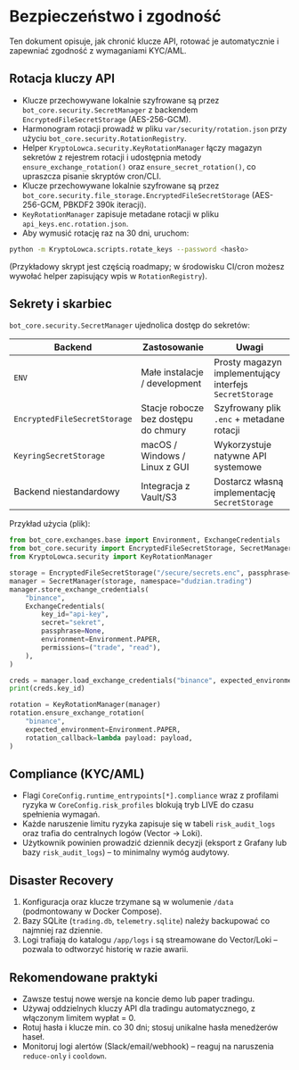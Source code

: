 # Bezpieczeństwo i zgodność

Ten dokument opisuje, jak chronić klucze API, rotować je automatycznie i zapewniać zgodność z wymaganiami KYC/AML.

## Rotacja kluczy API

- Klucze przechowywane lokalnie szyfrowane są przez `bot_core.security.SecretManager` z backendem `EncryptedFileSecretStorage` (AES-256-GCM).
- Harmonogram rotacji prowadź w pliku `var/security/rotation.json` przy użyciu `bot_core.security.RotationRegistry`.
- Helper `KryptoLowca.security.KeyRotationManager` łączy magazyn sekretów z rejestrem rotacji i udostępnia metody `ensure_exchange_rotation()` oraz `ensure_secret_rotation()`, co upraszcza pisanie skryptów cron/CLI.
- Klucze przechowywane lokalnie szyfrowane są przez `bot_core.security.file_storage.EncryptedFileSecretStorage` (AES-256-GCM, PBKDF2 390k iteracji).
- `KeyRotationManager` zapisuje metadane rotacji w pliku `api_keys.enc.rotation.json`.
- Aby wymusić rotację raz na 30 dni, uruchom:

```bash
python -m KryptoLowca.scripts.rotate_keys --password <hasło>
```

(Przykładowy skrypt jest częścią roadmapy; w środowisku CI/cron możesz wywołać helper zapisujący wpis w `RotationRegistry`).

## Sekrety i skarbiec

`bot_core.security.SecretManager` ujednolica dostęp do sekretów:

| Backend | Zastosowanie | Uwagi |
| --- | --- | --- |
| `ENV` | Małe instalacje / development | Prosty magazyn implementujący interfejs `SecretStorage` |
| `EncryptedFileSecretStorage` | Stacje robocze bez dostępu do chmury | Szyfrowany plik `.enc` + metadane rotacji |
| `KeyringSecretStorage` | macOS / Windows / Linux z GUI | Wykorzystuje natywne API systemowe |
| Backend niestandardowy | Integracja z Vault/S3 | Dostarcz własną implementację `SecretStorage` |

Przykład użycia (plik):

```python
from bot_core.exchanges.base import Environment, ExchangeCredentials
from bot_core.security import EncryptedFileSecretStorage, SecretManager
from KryptoLowca.security import KeyRotationManager

storage = EncryptedFileSecretStorage("/secure/secrets.enc", passphrase="<hasło>")
manager = SecretManager(storage, namespace="dudzian.trading")
manager.store_exchange_credentials(
    "binance",
    ExchangeCredentials(
        key_id="api-key",
        secret="sekret",
        passphrase=None,
        environment=Environment.PAPER,
        permissions=("trade", "read"),
    ),
)

creds = manager.load_exchange_credentials("binance", expected_environment=Environment.PAPER)
print(creds.key_id)

rotation = KeyRotationManager(manager)
rotation.ensure_exchange_rotation(
    "binance",
    expected_environment=Environment.PAPER,
    rotation_callback=lambda payload: payload,
)
```

## Compliance (KYC/AML)
- Flagi `CoreConfig.runtime_entrypoints[*].compliance` wraz z profilami ryzyka w `CoreConfig.risk_profiles` blokują tryb LIVE do czasu spełnienia wymagań.
- Każde naruszenie limitu ryzyka zapisuje się w tabeli `risk_audit_logs` oraz trafia do centralnych logów (Vector → Loki).
- Użytkownik powinien prowadzić dziennik decyzji (eksport z Grafany lub bazy `risk_audit_logs`) – to minimalny wymóg audytowy.

## Disaster Recovery

1. Konfiguracja oraz klucze trzymane są w wolumenie `/data` (podmontowany w Docker Compose).
2. Bazy SQLite (`trading.db`, `telemetry.sqlite`) należy backupować co najmniej raz dziennie.
3. Logi trafiają do katalogu `/app/logs` i są streamowane do Vector/Loki – pozwala to odtworzyć historię w razie awarii.

## Rekomendowane praktyki

- Zawsze testuj nowe wersje na koncie demo lub paper tradingu.
- Używaj oddzielnych kluczy API dla tradingu automatycznego, z włączonym limitem wypłat = 0.
- Rotuj hasła i klucze min. co 30 dni; stosuj unikalne hasła menedżerów haseł.
- Monitoruj logi alertów (Slack/email/webhook) – reaguj na naruszenia `reduce-only` i `cooldown`.
